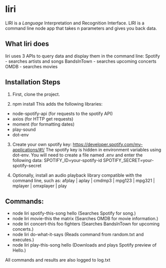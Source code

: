 # liri
LIRI is a _Language_ Interpretation and Recognition Interface. LIRI is a command line node app that takes n parameters and gives you back data.

## What liri does
liri uses 3 APIs to query data and display them in the command line:
Spotify - searches artists and songs
BandsInTown - searches upcoming concerts
OMDB - searches movies

## Installation Steps
1. First, clone the project.

2. npm install
This adds the following libraries:
* node-spotify-api (for requests to the spotify API)
* axios (for HTTP get requests)
* moment (for formatting dates)
* play-sound
* dot-env

3. Create your own spotify key:
https://developer.spotify.com/my-applications/#!/
The spotify key is hidden in environment variables using dot-env. You will need to create a file named .env and enter the following data:
SPOTIFY_ID=your-spotify-id
SPOTIFY_SECRET=your-spotify-secret

4. Optionally, install an audio playback library compatible with the command line, such as:
  afplay | aplay | cmdmp3 | mpg123 | mpg321 | mplayer | omxplayer | play

## Commands:
* node liri spotify-this-song hello (Searches Spotify for song.)
* node liri movie-this the matrix (Searches OMDB for movie information.)
* node liri concert-this foo fighters (Searches BandsInTown for upcoming concerts.)
* node liri do-what-it-says (Reads command from random.txt and executes.)
* node liri play-this-song hello (Downloads and plays Spotify preview of Hello.)

All commands and results are also logged to log.txt

